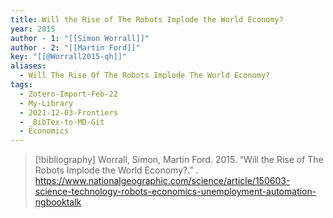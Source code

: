 ```yaml
---
title: Will the Rise of The Robots Implode the World Economy?
year: 2015
author - 1: "[[Simon Worrall]]"
author - 2: "[[Martin Ford]]"
key: "[[@Worrall2015-qh]]"
aliases:
  - Will The Rise Of The Robots Implode The World Economy?
tags:
  - Zotero-Import-Feb-22
  - My-Library
  - 2021-12-03-Frontiers
  - _BibTex-to-MD-Git
  - Economics
---
```


> [!bibliography]
> Worrall, Simon, Martin Ford. 2015. “Will the Rise of The Robots Implode the World Economy?.” . https://www.nationalgeographic.com/science/article/150603-science-technology-robots-economics-unemployment-automation-ngbooktalk